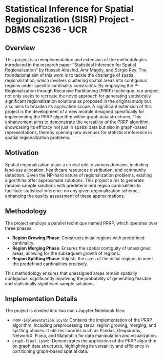 # Statistical Inference for Spatial Regionalization (SISR) Project - DBMS CS236 - UCR

## Overview
This project is a reimplementation and extension of the methodologies introduced in the research paper "Statistical Inference for Spatial Regionalization" by Hussah Alrashid, Amr Magdy, and Sergio Rey. The foundational aim of this work is to tackle the challenge of spatial regionalization, which involves clustering spatial areas into contiguous regions under specific cardinality constraints. By employing the P-Regionalization through Recursive Partitioning (PRRP) technique, our project not only seeks to recreate the novel approach for generating statistically significant regionalization solutions as proposed in the original study but also aims to broaden its application scope. A significant extension of this project is the development of a new module designed specifically for implementing the PRRP algorithm within graph data structures. This enhancement aims to demonstrate the versatility of the PRRP algorithm, showcasing its efficacy not just in spatial data but also in graph-based representations, thereby opening new avenues for statistical inference in spatial regionalization problems.

## Motivation
Spatial regionalization plays a crucial role in various domains, including land-use allocation, healthcare resources distribution, and community detection. Given the NP-hard nature of regionalization problems, existing algorithms offer approximate solutions. This project aims to generate random sample solutions with predetermined region cardinalities to facilitate statistical inference on any given regionalization scheme, enhancing the quality assessment of these approximations.

## Methodology
The project employs a parallel technique named PRRP, which operates over three phases:
- **Region Growing Phase**: Constructs initial regions with predefined cardinality.
- **Region Merging Phase**: Ensures the spatial contiguity of unassigned areas, allowing for the subsequent growth of regions.
- **Region Splitting Phase**: Adjusts the sizes of the initial regions to meet the predefined cardinalities precisely.

This methodology ensures that unassigned areas remain spatially contiguous, significantly improving the probability of generating feasible and statistically significant sample solutions.

## Implementation Details
The project is divided into two main Jupyter Notebook files:
- `PRRP-implementation.ipynb`: Contains the implementation of the PRRP algorithm, including preprocessing steps, region growing, merging, and splitting phases. It utilizes libraries such as Pandas, Geopandas, NetworkX, Fiona, and Matplotlib for data manipulation and visualization.
- `graph-final.ipynb`: Demonstrates the application of the PRRP algorithm on graph data structures, highlighting its versatility and efficiency in partitioning graph-based spatial data.
